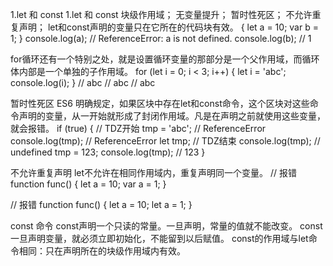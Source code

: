 
1.let 和 const
1.let 和 const
块级作用域；
无变量提升；
暂时性死区；
不允许重复声明；
let和const声明的变量只在它所在的代码块有效。
{
    let a = 10;
    var b = 1;
}
console.log(a); // ReferenceError: a is not defined.
console.log(b); // 1

for循环还有一个特别之处，就是设置循环变量的那部分是一个父作用域，而循环体内部是一个单独的子作用域。
for (let i = 0; i < 3; i++) {
  let i = 'abc';
  console.log(i);
}
// abc
// abc
// abc

暂时性死区
ES6 明确规定，如果区块中存在let和const命令，这个区块对这些命令声明的变量，从一开始就形成了封闭作用域。凡是在声明之前就使用这些变量，就会报错。
if (true) {
  // TDZ开始
  tmp = 'abc'; // ReferenceError
  console.log(tmp); // ReferenceError
  let tmp; // TDZ结束
  console.log(tmp); // undefined
  tmp = 123;
  console.log(tmp); // 123
}

不允许重复声明
let不允许在相同作用域内，重复声明同一个变量。
// 报错
function func() {
  let a = 10;
  var a = 1;
}

// 报错
function func() {
  let a = 10;
  let a = 1;
}


const 命令
const声明一个只读的常量。一旦声明，常量的值就不能改变。
const一旦声明变量，就必须立即初始化，不能留到以后赋值。
const的作用域与let命令相同：只在声明所在的块级作用域内有效。







